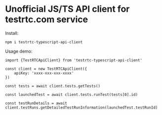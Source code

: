 # Unofficial JS/TS API client for testrtc.com service

Install:

```
npm i testrtc-typescript-api-client
```
 
Usage demo:
```
import {TestRTCApiClient} from 'testrtc-typescript-api-client'

const client = new TestRTCApiClient({
    apiKey: 'xxxx-xxx-xxx-xxxx'
})

const tests = await client.tests.getTests()

const launchedTest = await client.tests.runTest(tests[0].id)

const testRunDetails = await client.testRuns.getDetailedTestRunInformation(launchedTest.testRunId)
```
